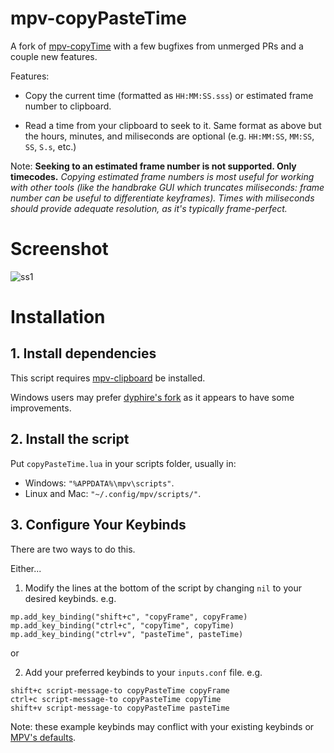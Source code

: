 # mpv-copyPasteTime

A fork of [mpv-copyTime](https://github.com/Arieleg/mpv-copyTime) with a few bugfixes from unmerged PRs and a couple new features.

Features:

- Copy the current time (formatted as `HH:MM:SS.sss`) or estimated frame number to clipboard.

- Read a time from your clipboard to seek to it. Same format as above but the hours, minutes, and miliseconds are optional (e.g. `HH:MM:SS`, `MM:SS`, `SS`, `S.s`, etc.)

Note: **Seeking to an estimated frame number is not supported. Only timecodes.** *Copying estimated frame numbers is most useful for working with other tools (like the handbrake GUI which truncates miliseconds: frame number can be useful to differentiate keyframes). Times with miliseconds should provide adequate resolution, as it's typically frame-perfect.*

# Screenshot
![ss1](https://user-images.githubusercontent.com/40000640/111867156-02f68a00-8951-11eb-84a8-c78616c68aa3.PNG)

# Installation

## 1. Install dependencies

This script requires [mpv-clipboard](https://github.com/CogentRedTester/mpv-clipboard) be installed.

Windows users may prefer [dyphire's fork](https://github.com/dyphire/mpv-clipboard) as it appears to have some improvements.

## 2. Install the script

Put `copyPasteTime.lua` in your scripts folder, usually in:
*  Windows: `"%APPDATA%\mpv\scripts"`.
*  Linux and Mac: `"~/.config/mpv/scripts/"`.

## 3. Configure Your Keybinds

There are two ways to do this.

Either...

1. Modify the lines at the bottom of the script by changing `nil` to your desired keybinds. e.g.
```
mp.add_key_binding("shift+c", "copyFrame", copyFrame)
mp.add_key_binding("ctrl+c", "copyTime", copyTime)
mp.add_key_binding("ctrl+v", "pasteTime", pasteTime)
```

or

2. Add your preferred keybinds to your `inputs.conf` file. e.g.
```
shift+c script-message-to copyPasteTime copyFrame
ctrl+c script-message-to copyPasteTime copyTime
shift+v script-message-to copyPasteTime pasteTime
```

Note: these example keybinds may conflict with your existing keybinds or [MPV's defaults](https://github.com/mpv-player/mpv/blob/master/etc/input.conf).

